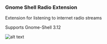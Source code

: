 ### Gnome Shell Radio Extension

Extension for listening to internet radio streams

Supports Gnome-Shell 3.12

![alt text](https://raw.githubusercontent.com/hslbck/gnome-shell-extension-radio/master/radio-extension.png "Screenshot")
